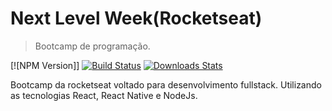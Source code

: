 # Next Level Week(Rocketseat)
> Bootcamp de programação.

<!-- [![NPM Version][npm-image]][npm-url] -->
[![NPM Version]]
[![Build Status][travis-image]][travis-url]
[![Downloads Stats][npm-downloads]][npm-url]

Bootcamp da rocketseat voltado para desenvolvimento fullstack. Utilizando as tecnologias React, React Native e NodeJs. 

<!-- Markdown link & img dfn's -->
[npm-image]: https://img.shields.io/npm/v/datadog-metrics.svg?style=flat-square
[npm-url]: https://npmjs.org/package/datadog-metrics
[npm-downloads]: https://img.shields.io/npm/dm/datadog-metrics.svg?style=flat-square
[travis-image]: https://img.shields.io/travis/dbader/node-datadog-metrics/master.svg?style=flat-square
[travis-url]: https://travis-ci.org/dbader/node-datadog-metrics